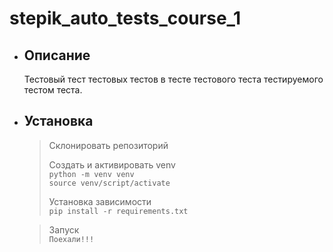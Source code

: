 # stepik_auto_tests_course_1

- ## Описание
     Тестовый тест тестовых тестов в тесте тестового теста тестируемого тестом теста. 

- ## Установка
    > Склонировать репозиторий
  > 
    > Создать и активировать venv    
        ` python -m venv venv `\
        ` source venv/script/activate `
  > 
  > 
    > Установка зависимости\
        ` pip install -r requirements.txt `
  > 

    > Запуск\
        ` Поехали!!! `

